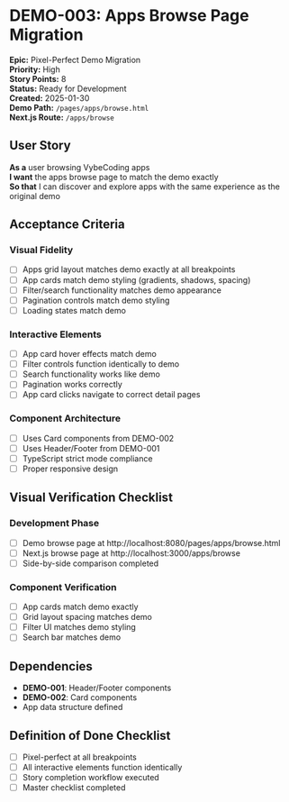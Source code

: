 # DEMO-003: Apps Browse Page Migration

**Epic:** Pixel-Perfect Demo Migration  
**Priority:** High  
**Story Points:** 8  
**Status:** Ready for Development  
**Created:** 2025-01-30  
**Demo Path:** `/pages/apps/browse.html`  
**Next.js Route:** `/apps/browse`

## User Story

**As a** user browsing VybeCoding apps  
**I want** the apps browse page to match the demo exactly  
**So that** I can discover and explore apps with the same experience as the original demo

## Acceptance Criteria

### Visual Fidelity
- [ ] Apps grid layout matches demo exactly at all breakpoints
- [ ] App cards match demo styling (gradients, shadows, spacing)
- [ ] Filter/search functionality matches demo appearance
- [ ] Pagination controls match demo styling
- [ ] Loading states match demo

### Interactive Elements
- [ ] App card hover effects match demo
- [ ] Filter controls function identically to demo
- [ ] Search functionality works like demo
- [ ] Pagination works correctly
- [ ] App card clicks navigate to correct detail pages

### Component Architecture
- [ ] Uses Card components from DEMO-002
- [ ] Uses Header/Footer from DEMO-001
- [ ] TypeScript strict mode compliance
- [ ] Proper responsive design

## Visual Verification Checklist

### Development Phase
- [ ] Demo browse page at http://localhost:8080/pages/apps/browse.html
- [ ] Next.js browse page at http://localhost:3000/apps/browse
- [ ] Side-by-side comparison completed

### Component Verification
- [ ] App cards match demo exactly
- [ ] Grid layout spacing matches demo
- [ ] Filter UI matches demo styling
- [ ] Search bar matches demo

## Dependencies

- **DEMO-001**: Header/Footer components
- **DEMO-002**: Card components
- App data structure defined

## Definition of Done Checklist

- [ ] Pixel-perfect at all breakpoints
- [ ] All interactive elements function identically
- [ ] Story completion workflow executed
- [ ] Master checklist completed